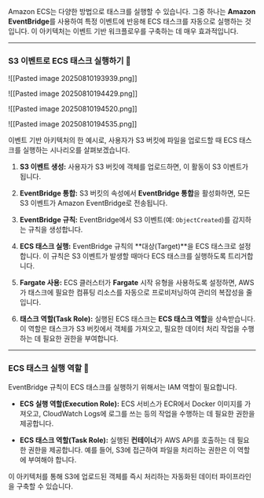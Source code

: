 
Amazon ECS는 다양한 방법으로 태스크를 실행할 수 있습니다. 그중 하나는 **Amazon EventBridge**를 사용하여 특정 이벤트에 반응해 ECS 태스크를 자동으로 실행하는 것입니다. 이 아키텍처는 이벤트 기반 워크플로우를 구축하는 데 매우 효과적입니다.

---

### S3 이벤트로 ECS 태스크 실행하기 🚀

![[Pasted image 20250810193939.png]]

![[Pasted image 20250810194429.png]]

![[Pasted image 20250810194520.png]]

![[Pasted image 20250810194535.png]]

이벤트 기반 아키텍처의 한 예시로, 사용자가 S3 버킷에 파일을 업로드할 때 ECS 태스크를 실행하는 시나리오를 살펴보겠습니다.

1. **S3 이벤트 생성:** 사용자가 S3 버킷에 객체를 업로드하면, 이 활동이 S3 이벤트가 됩니다.
    
2. **EventBridge 통합:** S3 버킷의 속성에서 **EventBridge 통합**을 활성화하면, 모든 S3 이벤트가 Amazon EventBridge로 전송됩니다.
    
3. **EventBridge 규칙:** EventBridge에서 S3 이벤트(예: `ObjectCreated`)를 감지하는 규칙을 생성합니다.
    
4. **ECS 태스크 실행:** EventBridge 규칙의 **대상(Target)**을 ECS 태스크로 설정합니다. 이 규칙은 S3 이벤트가 발생할 때마다 ECS 태스크를 실행하도록 트리거합니다.
    
5. **Fargate 사용:** ECS 클러스터가 **Fargate** 시작 유형을 사용하도록 설정하면, AWS가 태스크에 필요한 컴퓨팅 리소스를 자동으로 프로비저닝하여 관리의 복잡성을 줄입니다.
    
6. **태스크 역할(Task Role):** 실행된 ECS 태스크는 **ECS 태스크 역할**을 상속받습니다. 이 역할은 태스크가 S3 버킷에서 객체를 가져오고, 필요한 데이터 처리 작업을 수행하는 데 필요한 권한을 부여합니다.
    

---

### ECS 태스크 실행 역할 🔐

EventBridge 규칙이 ECS 태스크를 실행하기 위해서는 IAM 역할이 필요합니다.

- **ECS 실행 역할(Execution Role):** ECS 서비스가 ECR에서 Docker 이미지를 가져오고, CloudWatch Logs에 로그를 쓰는 등의 작업을 수행하는 데 필요한 권한을 제공합니다.
    
- **ECS 태스크 역할(Task Role):** 실행된 **컨테이너**가 AWS API를 호출하는 데 필요한 권한을 제공합니다. 예를 들어, S3에 접근하여 파일을 처리하는 권한은 이 역할에 부여해야 합니다.
    

이 아키텍처를 통해 S3에 업로드된 객체를 즉시 처리하는 자동화된 데이터 파이프라인을 구축할 수 있습니다.
